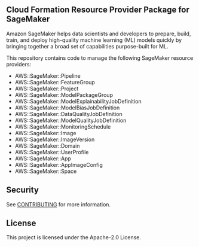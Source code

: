 ## Cloud Formation Resource Provider Package for SageMaker

Amazon SageMaker helps data scientists and developers to prepare, build, train, and deploy high-quality machine learning (ML) models quickly by bringing together a broad set of capabilities purpose-built for ML.

This repository contains code to manage the following SageMaker resource providers:


- AWS::SageMaker::Pipeline
- AWS::SageMaker::FeatureGroup
- AWS::SageMaker::Project
- AWS::SageMaker::ModelPackageGroup
- AWS::SageMaker::ModelExplainabilityJobDefinition
- AWS::SageMaker::ModelBiasJobDefinition
- AWS::SageMaker::DataQualityJobDefinition
- AWS::SageMaker::ModelQualityJobDefinition
- AWS::SageMaker::MonitoringSchedule
- AWS::SageMaker::Image
- AWS::SageMaker::ImageVersion
- AWS::SageMaker::Domain
- AWS::SageMaker::UserProfile
- AWS::SageMaker::App
- AWS::SageMaker::AppImageConfig
- AWS::SageMaker::Space


## Security

See [CONTRIBUTING](CONTRIBUTING.md#security-issue-notifications) for more information.

## License

This project is licensed under the Apache-2.0 License.
